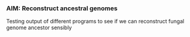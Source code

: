   

### AIM: Reconstruct ancestral genomes

Testing output of different programs to see if we can reconstruct fungal genome ancestor sensibly


